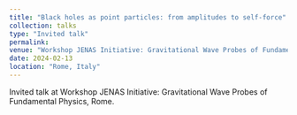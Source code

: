```yaml
---
title: "Black holes as point particles: from amplitudes to self-force"
collection: talks
type: "Invited talk"
permalink: 
venue: "Workshop JENAS Initiative: Gravitational Wave Probes of Fundamental Physics"
date: 2024-02-13
location: "Rome, Italy"
---
```

Invited talk at Workshop JENAS Initiative: Gravitational Wave Probes of Fundamental Physics, Rome.